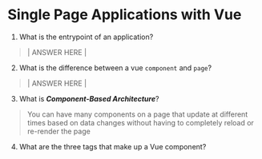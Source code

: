 # Single Page Applications with Vue

1.  What is the entrypoint of an application?

> | ANSWER HERE |

2.  What is the difference between a vue `component` and `page`?

> | ANSWER HERE |

3.  What is **_Component-Based Architecture_**?

> You can have many components on a page that update at different times based on data changes without having to completely reload or re-render the page

4.  What are the three tags that make up a Vue component?

> <script> <template> <style>

5.  What are **_lifecycle hooks_**? What are lifecycle hooks used for?

> Every time a component reaches a new stage in its lifecycle, a specific function runs, and we can add code to that function

6.  Which component in Vue does the vue-router use to mount pages onto?

> | ANSWER HERE |

7.  What is the difference between the `AppState` and the state object within a component?

> AppState is global while Component state is local

8.  What is the responsibility of `Services` in our Vue projects?

> The Logic for the application

9.  What are **_props_** and how are they used? Provide an example

> Props are added on properties such as
> Types
> Required
> Default

10. What is the Vue method used to create watchable objects such as `state` or `AppState`?

> computed(()=> AppState.insert)
